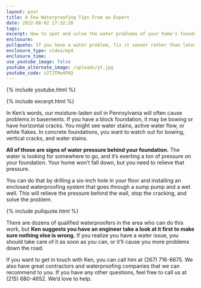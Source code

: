 ```yaml
---
layout: post
title: A Few Waterproofing Tips From an Expert
date: 2022-08-02 17:32:20
tags:
excerpt: How to spot and solve the water problems of your home’s foundation.
enclosure:
pullquote: If you have a water problem, fix it sooner rather than later.
enclosure_type: video/mp4
enclosure_time:
use_youtube_image: false
youtube_alternate_image: /uploads/yt.jpg
youtube_code: z2T2TMe4FKQ
---
```

{% include youtube.html %}

{% include excerpt.html %}

In Ken’s words, our moisture-laden soil in Pennsylvania will often cause problems in basements. If you have a block foundation, it may be bowing or have horizontal cracks. You might see water stains, active water flow, or white flakes. In concrete foundations, you want to watch out for bowing, vertical cracks, and water stains.

**All of those are signs of water pressure behind your foundation.** The water is looking for somewhere to go, and it’s exerting a ton of pressure on your foundation. Your home won’t fall down, but you need to relieve that pressure.&nbsp;

You can do that by drilling a six-inch hole in your floor and installing an enclosed waterproofing system that goes through a sump pump and a wet well. This will relieve the pressure behind the wall, stop the cracking, and solve the problem.

{% include pullquote.html %}

There are dozens of qualified waterproofers in the area who can do this work, but **Ken suggests you have an engineer take a look at it first to make sure nothing else is wrong.** If you realize you have a water issue, you should take care of it as soon as you can, or it’ll cause you more problems down the road.

If you want to get in touch with Ken, you can call him at (267) 716-8675. We also have great contractors and waterproofing companies that we can recommend to you. If you have any other questions, feel free to call us at (215) 680-4652. We’d love to help.